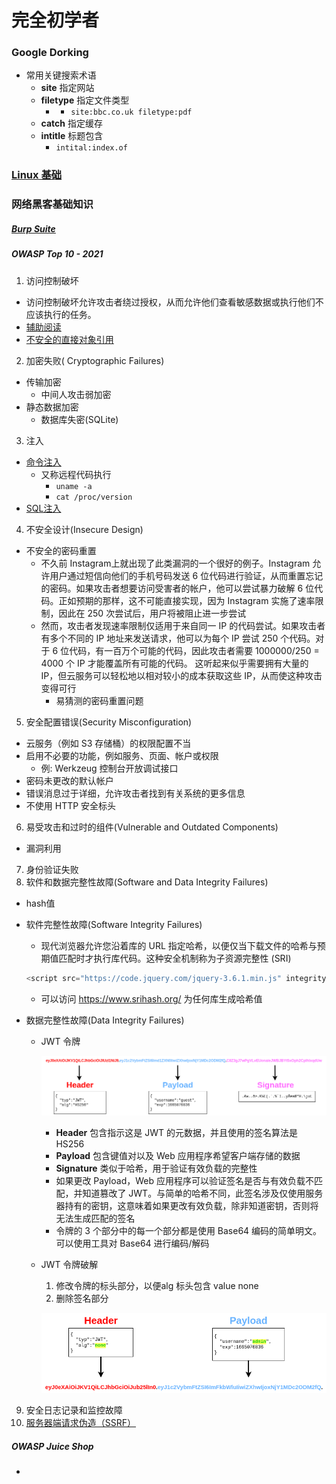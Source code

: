 # 完全初学者
### Google Dorking
- 常用关键搜索术语
  - **site** 指定网站
  - **filetype** 指定文件类型
    - - `site:bbc.co.uk filetype:pdf`
  - **catch** 指定缓存
  - **intitle** 标题包含
    - `intital:index.of`

### [Linux 基础](https://github.com/MasterandRoot/Learn-THM/blob/main/Pre%20Security/Linux%E5%9F%BA%E7%A1%80.md)

### 网络黑客基础知识
##### [Burp Suite]()
##### OWASP Top 10 - 2021
1. 访问控制破坏
  - 访问控制破坏允许攻击者绕过授权，从而允许他们查看敏感数据或执行他们不应该执行的任务。
  - [辅助阅读](https://bugs.xdavidhu.me/google/2021/01/11/stealing-your-private-videos-one-frame-at-a-time/)
  - [不安全的直接对象引用](https://github.com/MasterandRoot/Learn-THM/blob/main/Jr%20Penetration%20Tester/Jr%20Penetration%20Tester.md#idor)
2. 加密失败( Cryptographic Failures)
  - 传输加密
    - 中间人攻击弱加密
  - 静态数据加密
    - 数据库失密(SQLite)
3. 注入
  - [命令注入](https://github.com/MasterandRoot/Learn-THM/blob/main/Jr%20Penetration%20Tester/Jr%20Penetration%20Tester.md#command-injection%E5%91%BD%E4%BB%A4%E6%B3%A8%E5%85%A5)
    - 又称远程代码执行
      - `uname -a`
      - `cat /proc/version`
  - [SQL注入](https://github.com/MasterandRoot/Learn-THM/blob/main/Jr%20Penetration%20Tester/Jr%20Penetration%20Tester.md#sql%E6%B3%A8%E5%85%A5)
4. 不安全设计(Insecure Design)
  - 不安全的密码重置
    - 不久前 Instagram上就出现了此类漏洞的一个很好的例子。Instagram 允许用户通过短信向他们的手机号码发送 6 位代码进行验证，从而重置忘记的密码。如果攻击者想要访问受害者的帐户，他可以尝试暴力破解 6 位代码。正如预期的那样，这不可能直接实现，因为 Instagram 实施了速率限制，因此在 250 次尝试后，用户将被阻止进一步尝试
    - 然而，攻击者发现速率限制仅适用于来自同一 IP 的代码尝试。如果攻击者有多个不同的 IP 地址来发送请求，他可以为每个 IP 尝试 250 个代码。对于 6 位代码，有一百万个可能的代码，因此攻击者需要 1000000/250 = 4000 个 IP 才能覆盖所有可能的代码。 这听起来似乎需要拥有大量的 IP，但云服务可以轻松地以相对较小的成本获取这些 IP，从而使这种攻击变得可行
      - 易猜测的密码重置问题
5. 安全配置错误(Security Misconfiguration)
  - 云服务（例如 S3 存储桶）的权限配置不当
  - 启用不必要的功能，例如服务、页面、帐户或权限
    -  例: Werkzeug 控制台开放调试接口
  - 密码未更改的默认帐户
  - 错误消息过于详细，允许攻击者找到有关系统的更多信息
  - 不使用 HTTP 安全标头
6. 易受攻击和过时的组件(Vulnerable and Outdated Components)
  - 漏洞利用
7. 身份验证失败
8. 软件和数据完整性故障(Software and Data Integrity Failures)
  - hash值
  - 软件完整性故障(Software Integrity Failures)
    - 现代浏览器允许您沿着库的 URL 指定哈希，以便仅当下载文件的哈希与预期值匹配时才执行库代码。这种安全机制称为子资源完整性 (SRI)
  
    ```javascript
    <script src="https://code.jquery.com/jquery-3.6.1.min.js" integrity="sha256-o88AwQnZB+VDvE9tvIXrMQaPlFFSUTR+nldQm1LuPXQ=" crossorigin="anonymous"></script>
    ```
    - 可以访问 https://www.srihash.org/ 为任何库生成哈希值
  - 数据完整性故障(Data Integrity Failures)
    - JWT 令牌
  
      ![JWT令牌](./image/jwt_01.png)

      - **Header** 包含指示这是 JWT 的元数据，并且使用的签名算法是 HS256
      - **Payload** 包含键值对以及 Web 应用程序希望客户端存储的数据
      - **Signature** 类似于哈希，用于验证有效负载的完整性
      - 如果更改 Payload，Web 应用程序可以验证签名是否与有效负载不匹配，并知道篡改了 JWT。与简单的哈希不同，此签名涉及仅使用服务器持有的密钥，这意味着如果更改有效负载，除非知道密钥，否则将无法生成匹配的签名
      - 令牌的 3 个部分中的每一个部分都是使用 Base64 编码的简单明文。可以使用工具对 Base64 进行编码/解码
    - JWT 令牌破解
      1. 修改令牌的标头部分，以便alg 标头包含 value none
      2. 删除签名部分
     
        ![JWT令牌破解](./image/jwt_02.png)
9. 安全日志记录和监控故障
10. [服务器端请求伪造（SSRF）](https://github.com/MasterandRoot/Learn-THM/blob/main/Jr%20Penetration%20Tester/Jr%20Penetration%20Tester.md#ssrf)

##### OWASP Juice Shop
  -  